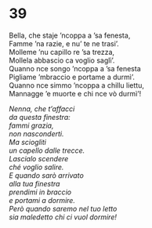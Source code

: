 # 39  
  
Bella, che staje ’ncoppa a ’sa fenesta,  
Famme ’na razie, e nu’ te ne trasi’.  
Molleme ’nu capillo re ’sa trezza,  
Mollela abbascio ca voglio saglì’.  
Quanno nce songo ’ncoppa a ’sa fenesta  
Pigliame ’mbraccio e portame a durmì’.  
Quanno nce simmo ’ncoppa a chillu liettu,  
Mannagge ’e muorte e chi nce vò durmì’!

*Nenna, che t’affacci  
da questa finestra:  
fammi grazia,  
non nasconderti.  
Ma sciogliti  
un capello dalle trecce.  
Lascialo scendere  
ché voglio salire.  
E quando sarò arrivato  
alla tua finestra  
prendimi in braccio  
e portami a dormire.  
Però quando saremo nel tuo letto  
sia maledetto chi ci vuol dormire!*


